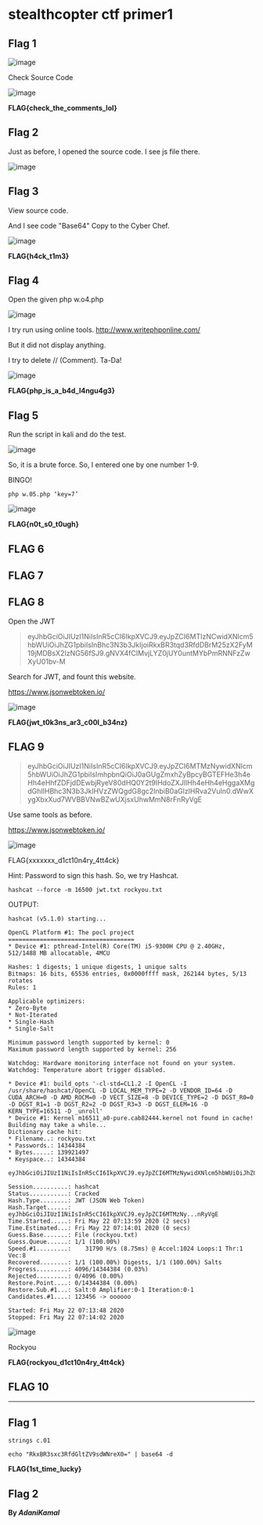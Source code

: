 # stealthcopter ctf primer1

## Flag 1

![image](https://user-images.githubusercontent.com/44063862/82668145-baf0d300-9c6b-11ea-939f-935a0e89360b.png)

Check Source Code

![image](https://user-images.githubusercontent.com/44063862/82668153-bdebc380-9c6b-11ea-9d99-abc99f58832d.png)

**FLAG{check_the_comments_lol}**

## Flag 2

Just as before, I opened the source code. I see js file there.

![image](https://user-images.githubusercontent.com/44063862/82668184-d0fe9380-9c6b-11ea-8120-0679e7720fbe.png)

## Flag 3
View source code.

And I see code "Base64" Copy to the Cyber Chef.

![image](https://user-images.githubusercontent.com/44063862/82668245-effd2580-9c6b-11ea-8206-912a970448eb.png)

**FLAG{h4ck_t1m3}**

## Flag 4

Open the given php w.o4.php

![image](https://user-images.githubusercontent.com/44063862/82668276-fe4b4180-9c6b-11ea-9b98-d1ca906b967e.png)

I try run using online tools. http://www.writephponline.com/

But it did not display anything.

I try to delete // (Comment). Ta-Da!

![image](https://user-images.githubusercontent.com/44063862/82668296-086d4000-9c6c-11ea-86e5-f397dbc0ec9e.png)

**FLAG{php_is_a_b4d_l4ngu4g3}**

## Flag 5
Run the script in kali and do the test.

![image](https://user-images.githubusercontent.com/44063862/82668324-158a2f00-9c6c-11ea-829d-a88b4b92193e.png)

So, it is a brute force. So, I entered one by one number 1-9. 

BINGO!

```
php w.05.php ‘key=7’
```

![image](https://user-images.githubusercontent.com/44063862/82668341-1f139700-9c6c-11ea-996a-44a9f7c046e9.png)

**FLAG{n0t_s0_t0ugh}**

## FLAG 6

## FLAG 7

## FLAG 8

Open the JWT

> eyJhbGciOiJIUzI1NiIsInR5cCI6IkpXVCJ9.eyJpZCI6MTIzNCwidXNlcm5hbWUiOiJhZG1pbiIsInBhc3N3b3JkIjoiRkxBR3tqd3RfdDBrM25zX2FyM19jMDBsX2IzNG56fSJ9.gNVX4fCIMvjLYZ0jUY0untMYbPmRNNFzZwXyU01bv-M

Search for JWT, and fount this website.

https://www.jsonwebtoken.io/

![image](https://user-images.githubusercontent.com/44063862/82668404-41a5b000-9c6c-11ea-9cd1-e9839d334047.png)

**FLAG{jwt_t0k3ns_ar3_c00l_b34nz}**

## FLAG 9
> eyJhbGciOiJIUzI1NiIsInR5cCI6IkpXVCJ9.eyJpZCI6MTMzNywidXNlcm5hbWUiOiJhZG1pbiIsImhpbnQiOiJ0aGUgZmxhZyBpcyBGTEFHe3h4eHh4eHhfZDFjdDEwbjRyeV80dHQ0Y2t9IHdoZXJlIHh4eHh4eHggaXMgdGhlIHBhc3N3b3JkIHVzZWQgdG8gc2lnbiB0aGlzIHRva2VuIn0.dWwXygXbxXud7WVBBVNwBZwUXjsxUhwMmN8rFnRyVgE

Use same tools as before.

https://www.jsonwebtoken.io/

![image](https://user-images.githubusercontent.com/44063862/82668445-57b37080-9c6c-11ea-84ec-b06ebe452145.png)

FLAG{xxxxxxx_d1ct10n4ry_4tt4ck}

Hint: Password to sign this hash. So, we try Hashcat.
```
hashcat --force -m 16500 jwt.txt rockyou.txt
```

OUTPUT: 

```
hashcat (v5.1.0) starting...

OpenCL Platform #1: The pocl project
====================================
* Device #1: pthread-Intel(R) Core(TM) i5-9300H CPU @ 2.40GHz, 512/1488 MB allocatable, 4MCU

Hashes: 1 digests; 1 unique digests, 1 unique salts
Bitmaps: 16 bits, 65536 entries, 0x0000ffff mask, 262144 bytes, 5/13 rotates
Rules: 1

Applicable optimizers:
* Zero-Byte
* Not-Iterated
* Single-Hash
* Single-Salt

Minimum password length supported by kernel: 0
Maximum password length supported by kernel: 256

Watchdog: Hardware monitoring interface not found on your system.
Watchdog: Temperature abort trigger disabled.

* Device #1: build_opts '-cl-std=CL1.2 -I OpenCL -I /usr/share/hashcat/OpenCL -D LOCAL_MEM_TYPE=2 -D VENDOR_ID=64 -D CUDA_ARCH=0 -D AMD_ROCM=0 -D VECT_SIZE=8 -D DEVICE_TYPE=2 -D DGST_R0=0 -D DGST_R1=1 -D DGST_R2=2 -D DGST_R3=3 -D DGST_ELEM=16 -D KERN_TYPE=16511 -D _unroll'                           
* Device #1: Kernel m16511_a0-pure.cab82444.kernel not found in cache! Building may take a while...                                                   
Dictionary cache hit:
* Filename..: rockyou.txt
* Passwords.: 14344384
* Bytes.....: 139921497
* Keyspace..: 14344384

eyJhbGciOiJIUzI1NiIsInR5cCI6IkpXVCJ9.eyJpZCI6MTMzNywidXNlcm5hbWUiOiJhZG1pbiIsImhpbnQiOiJ0aGUgZmxhZyBpcyBGTEFHe3h4eHh4eHhfZDFjdDEwbjRyeV80dHQ0Y2t9IHdoZXJlIHh4eHh4eHggaXMgdGhlIHBhc3N3b3JkIHVzZWQgdG8gc2lnbiB0aGlzIHRva2VuIn0.dWwXygXbxXud7WVBBVNwBZwUXjsxUhwMmN8rFnRyVgE:rockyou
                                                 
Session..........: hashcat
Status...........: Cracked
Hash.Type........: JWT (JSON Web Token)
Hash.Target......: eyJhbGciOiJIUzI1NiIsInR5cCI6IkpXVCJ9.eyJpZCI6MTMzNy...nRyVgE
Time.Started.....: Fri May 22 07:13:59 2020 (2 secs)
Time.Estimated...: Fri May 22 07:14:01 2020 (0 secs)
Guess.Base.......: File (rockyou.txt)
Guess.Queue......: 1/1 (100.00%)
Speed.#1.........:    31790 H/s (8.75ms) @ Accel:1024 Loops:1 Thr:1 Vec:8
Recovered........: 1/1 (100.00%) Digests, 1/1 (100.00%) Salts
Progress.........: 4096/14344384 (0.03%)
Rejected.........: 0/4096 (0.00%)
Restore.Point....: 0/14344384 (0.00%)
Restore.Sub.#1...: Salt:0 Amplifier:0-1 Iteration:0-1
Candidates.#1....: 123456 -> oooooo

Started: Fri May 22 07:13:48 2020
Stopped: Fri May 22 07:14:02 2020
```
![image](https://user-images.githubusercontent.com/44063862/82668450-5a15ca80-9c6c-11ea-9473-0e7c6bf28e1d.png)

Rockyou

**FLAG{rockyou_d1ct10n4ry_4tt4ck}**

## FLAG 10
__________________________________________________________________________________________________________

## Flag 1

```
strings c.01
```

```
echo "RkxBR3sxc3RfdGltZV9sdWNreX0=" | base64 -d
```

**FLAG{1st_time_lucky}**

## Flag 2




















**By _AdaniKamal_**
